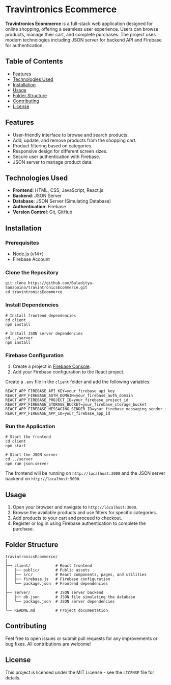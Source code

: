 # Travintronics Ecommerce

**Travintronics Ecommerce** is a full-stack web application designed for online shopping, offering a seamless user experience. Users can browse products, manage their cart, and complete purchases. The project uses modern technologies including JSON server for backend API and Firebase for authentication.

## Table of Contents

- [Features](#features)
- [Technologies Used](#technologies-used)
- [Installation](#installation)
- [Usage](#usage)
- [Folder Structure](#folder-structure)
- [Contributing](#contributing)
- [License](#license)

## Features

- User-friendly interface to browse and search products.
- Add, update, and remove products from the shopping cart.
- Product filtering based on categories.
- Responsive design for different screen sizes.
- Secure user authentication with Firebase.
- JSON server to manage product data.

## Technologies Used

- **Frontend**: HTML, CSS, JavaScript, React.js
- **Backend**: JSON Server
- **Database**: JSON Server (Simulating Database)
- **Authentication**: Firebase
- **Version Control**: Git, GitHub

## Installation

### Prerequisites

- Node.js (v14+)
- Firebase Account

### Clone the Repository

    git clone https://github.com/Baladitya-Sanaboina/travintronicsEcommerce.git
    cd travintronicsEcommerce

### Install Dependencies

    # Install frontend dependencies
    cd client
    npm install

    # Install JSON server dependencies
    cd ../server
    npm install

### Firebase Configuration

1.  Create a project in [Firebase Console](https://console.firebase.google.com/).
2.  Add your Firebase configuration to the React project.

Create a `.env` file in the `client` folder and add the following variables:

    REACT_APP_FIREBASE_API_KEY=your_firebase_api_key
    REACT_APP_FIREBASE_AUTH_DOMAIN=your_firebase_auth_domain
    REACT_APP_FIREBASE_PROJECT_ID=your_firebase_project_id
    REACT_APP_FIREBASE_STORAGE_BUCKET=your_firebase_storage_bucket
    REACT_APP_FIREBASE_MESSAGING_SENDER_ID=your_firebase_messaging_sender_id
    REACT_APP_FIREBASE_APP_ID=your_firebase_app_id

### Run the Application

    # Start the frontend
    cd client
    npm start

    # Start the JSON server
    cd ../server
    npm run json:server

The frontend will be running on `http://localhost:3000` and the JSON server backend on `http://localhost:5000`.

## Usage

1.  Open your browser and navigate to `http://localhost:3000`.
2.  Browse the available products and use filters for specific categories.
3.  Add products to your cart and proceed to checkout.
4.  Register or log in using Firebase authentication to complete the purchase.

## Folder Structure

    travintronicsEcommerce/
    │
    ├── client/           # React frontend
    │   ├── public/       # Public assets
    │   ├── src/          # React components, pages, and utilities
    │   ├── firebase.js   # Firebase configuration
    │   └── package.json  # Frontend dependencies
    │
    ├── server/           # JSON server backend
    │   ├── db.json       # JSON file simulating the database
    │   └── package.json  # JSON server dependencies
    │
    └── README.md         # Project documentation

## Contributing

Feel free to open issues or submit pull requests for any improvements or bug fixes. All contributions are welcome!

## License

This project is licensed under the MIT License - see the `LICENSE` file for details.
